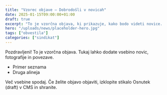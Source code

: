 ```yaml
---
title: "Vzorec objave – Dobrodošli v novicah"
date: 2025-01-15T09:00:00+01:00
draft: true
excerpt: "To je vzorčna objava, ki prikazuje, kako bodo videti novice. Uredite ali izbrišite jo v /admin/."
hero: "/uploads/news/placeholder-hero.jpg"
tags: ["obvestila"]
categories: ["sindikat"]
---
```


Pozdravljeni! To je vzorčna objava. Tukaj lahko dodate vsebino novic, fotografije in povezave.

- Primer seznama
- Druga alineja

Več vsebine spodaj. Če želite objavo objaviti, izklopite stikalo Osnutek (draft) v CMS in shranite.